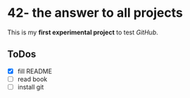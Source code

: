 # 42- the answer to all projects
This is my **first experimental project** to test *GitHub*.

## ToDos
- [x] fill README
- [ ] read book
- [ ] install git
